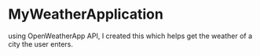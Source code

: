 # MyWeatherApplication
using OpenWeatherApp API, I created this which helps get the weather of a city the user enters.